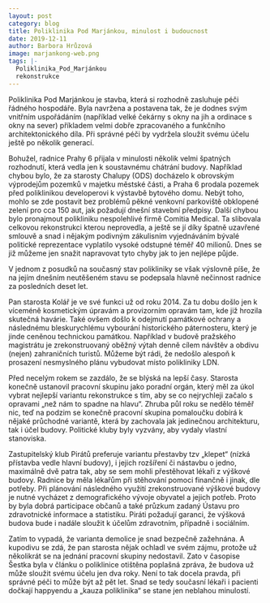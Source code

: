```yaml
---
layout: post
category: blog
title: Poliklinika Pod Marjánkou, minulost i budoucnost
date: 2019-12-11
author: Barbora Hrůzová
image: marjankong-web.png
tags: |-
  Poliklinika_Pod_Marjánkou
  rekonstrukce
---
```

Poliklinika Pod Marjánkou je stavba, která si rozhodně zasluhuje péči řádného hospodáře. Byla navržena a postavena tak, že je dodnes svým vnitřním uspořádáním (například velké čekárny s okny na jih a ordinace s okny na sever) příkladem velmi dobře zpracovaného a funkčního architektonického díla. Při správné péči by vydržela sloužit svému účelu ještě po několik generací. 

Bohužel, radnice Prahy 6 přijala v minulosti několik velmi špatných rozhodnutí, která vedla jen k soustavnému chátrání budovy. Například chybou bylo, že za starosty Chalupy (ODS) docházelo k obrovským výprodejům pozemků v majetku městské části, a Praha 6 prodala pozemek před poliklinikou developerovi k výstavbě bytového domu. Nebýt toho, mohlo se zde postavit bez problémů pěkné venkovní parkoviště obklopené zelení pro cca 150 aut, jak požadují dnešní stavební předpisy. Další chybou bylo pronajmout polikliniku nespolehlivé firmě Comitia Medical. Ta slibovala celkovou rekonstrukci kterou neprovedla, a ještě se jí díky špatně uzavřené smlouvě a snad i nějakým podivným zákulisním vyjednáváním bývalé politické reprezentace vyplatilo vysoké odstupné téměř 40 milionů. Dnes se již můžeme jen snažit napravovat tyto chyby jak to jen nejlépe půjde.

V jednom z posudků na současný stav polikliniky se však výslovně píše, že na jejím dnešním neutěšeném stavu se podepsala hlavně nečinnost radnice za posledních deset let. 

Pan starosta Kolář je ve své funkci už od roku 2014. Za tu dobu došlo jen k víceméně kosmetickým úpravám a provizorním opravám tam, kde již hrozila skutečná havárie. Také ovšem došlo k  odejmutí památkové ochrany a následnému bleskurychlému vybourání historického páternosteru, který je jinde ceněnou technickou památkou. Například v budově pražského magistrátu je zrekonstruovaný oběžný výtah denně cílem návštěv a obdivu (nejen) zahraničních turistů. Můžeme být rádi, že nedošlo alespoň k prosazení nesmyslného plánu vybudovat místo polikliniky LDN.

Před necelým rokem se zazdálo, že se blýská na lepší časy. Starosta konečně ustanovil pracovní skupinu jako poradní orgán, který měl za úkol vybrat nejlepší variantu rekonstrukce s tím, aby se co nejrychleji začalo s opravami „než nám to spadne na hlavu“. Zhruba půl roku se nedělo téměř nic, teď na podzim se konečně pracovní skupina pomaloučku dobírá k nějaké průchodné variantě, která by zachovala jak jedinečnou architekturu, tak i účel budovy. Politické kluby byly vyzvány, aby vydaly vlastní stanoviska.

Zastupitelský klub Pirátů preferuje variantu přestavby tzv „klepet“ (nízká přístavba vedle hlavní budovy), i jejich rozšíření či nástavbu o jedno, maximálně dvě patra tak, aby se sem mohli přestěhovat lékaři z výškové budovy. Radnice by měla lékařům při stěhování pomoci finančně i jinak, dle potřeby. Při plánování následného využití zrekonstruované výškové budovy je nutné vycházet z demografického vývoje obyvatel a jejich potřeb. Proto by byla dobrá participace občanů a také průzkum zadaný Ústavu pro zdravotnické informace a statistiku. Piráti požadují garanci, že výšková budova bude i nadále sloužit k účelům zdravotním, případně i sociálním.

Zatím to vypadá, že varianta demolice je snad bezpečně zažehnána. A kupodivu se zdá, že pan starosta nějak ochladl ve svém zájmu, protože už několikrát se na jednání pracovní skupiny nedostavil. Zato v časopise Šestka byla v článku o poliklinice otištěna poplašná zpráva, že budova už může sloužit svému účelu jen dva roky. Není to tak docela pravda, při správné péči to může být až pět let. Snad se tedy současní lékaři i pacienti dočkají happyendu a „kauza poliklinika“ se stane jen neblahou minulostí.
